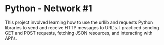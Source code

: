 <h1>Python - Network #1</h1>

<p>This project involved learning how to use the urllib and requests Python libraries to send and receive HTTP messages to URL's. I practiced sending GET and POST requests, fetching JSON resources, and interacting with API's.</p>

